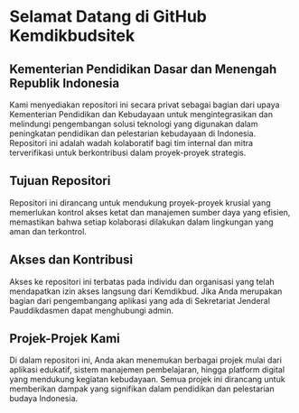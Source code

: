 # Selamat Datang di GitHub Kemdikbudsitek
## Kementerian Pendidikan Dasar dan Menengah Republik Indonesia

Kami menyediakan repositori ini secara privat sebagai bagian dari upaya Kementerian Pendidikan dan Kebudayaan untuk mengintegrasikan dan melindungi pengembangan solusi teknologi yang digunakan dalam peningkatan pendidikan dan pelestarian kebudayaan di Indonesia. Repositori ini adalah wadah kolaboratif bagi tim internal dan mitra terverifikasi untuk berkontribusi dalam proyek-proyek strategis.

## Tujuan Repositori
Repositori ini dirancang untuk mendukung proyek-proyek krusial yang memerlukan kontrol akses ketat dan manajemen sumber daya yang efisien, memastikan bahwa setiap kolaborasi dilakukan dalam lingkungan yang aman dan terkontrol.

## Akses dan Kontribusi
Akses ke repositori ini terbatas pada individu dan organisasi yang telah mendapatkan izin akses langsung dari Kemdikbud. Jika Anda merupakan bagian dari pengembangang aplikasi yang ada di Sekretariat Jenderal Pauddikdasmen dapat menghubungi admin.

## Projek-Projek Kami
Di dalam repositori ini, Anda akan menemukan berbagai projek mulai dari aplikasi edukatif, sistem manajemen pembelajaran, hingga platform digital yang mendukung kegiatan kebudayaan. Semua projek ini dirancang untuk memberikan dampak yang signifikan dalam pendidikan dan pelestarian budaya Indonesia.

